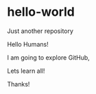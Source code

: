 # hello-world
Just another repository

Hello Humans!

I am going to explore GitHub,

Lets learn all!

Thanks!
